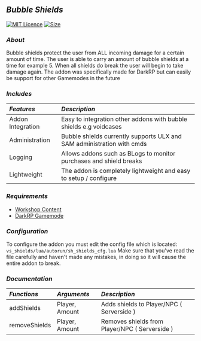 ## *Bubble Shields*

[![MIT Licence](https://img.shields.io/github/license/vectivuss/bubble-shields?color=%235727d2&label=License)](https://github.com/Vectivuss/bubble-shields/blob/main/LICENSE)
[![Size](https://img.shields.io/github/repo-size/Vectivuss/bubble-shields?color=%23d227aa&label=Size&logo=lua)](https://github.com/Vectivuss/bubble-shields)

### *About*
Bubble shields protect the user from ALL incoming damage for a certain amount of time. The user is able to carry an amount of bubble shields at a time for example 5. When all shields do break the user will begin to take damage again. The addon was specifically made for DarkRP but can easily be support for other Gamemodes in the future

### *Includes*

| *Features* | *Description*
|  :--- | :--- |
| Addon Integration | Easy to integration other addons with bubble shields e.g voidcases
| Administration | Bubble shields currently supports ULX and SAM administration with cmds
| Logging | Allows addons such as BLogs to monitor purchases and shield breaks
| Lightweight | The addon is completely lightweight and easy to setup / configure

### *Requirements*
* [Workshop Content](https://steamcommunity.com/sharedfiles/filedetails/?id=2268032178)
* [DarkRP Gamemode](https://github.com/FPtje/DarkRP)

### *Configuration*
To configure the addon you must edit the config file which is located: `vs_shields/lua/autorun/sh_shields_cfg.lua` Make sure that you've read the file carefully and haven't made any mistakes, in doing so it will cause the entire addon to break.

### *Documentation*

| *Functions* | *Arguments* | *Description*
|  :--- | :--- | :--- |
| addShields | Player, Amount | Adds shields to Player/NPC ( Serverside )
| removeShields | Player, Amount | Removes shields from Player/NPC ( Serverside )
